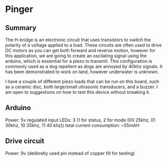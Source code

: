 # Pinger
## Summary
The H-bridge is an electronic circuit that uses transistors to switch the polarity of a voltage applied to a load. These circuits are 
often used to drive DC motors as you can get both forward and reverse motion, however for this application, we are going to create an 
oscilating signal using the arduino, which is essiential for a piezo to transmit. This configuration is commonly used as a dog repellent 
as dogs are annoyed by 40khz signals. It has been demonstrated to work on land, however underwater is unknown.

I have a couple of different piezo loads that can be run on this board, such as a ceramic disc, both large/small ultrasonic transducers, 
and a buzzer. I am open to suggestions on how to test this device without breaking it. 

## Arduino
Power: 5v regulated input
LEDs: 3 (1 for status, 2 for mode (00 25khz, 01 30khz, 10 35khz, 11 40 khz))
total current consumption: ~55mAH

## Drive circuit
Power: 9v (delibretly used pin instead of copper fill for testing)
